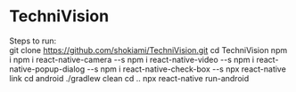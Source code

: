 # TechniVision
Steps to run:  
git clone https://github.com/shokiami/TechniVision.git
cd TechniVision
npm i
npm i react-native-camera --s
npm i react-native-video --s
npm i react-native-popup-dialog --s
npm i react-native-check-box --s
npx react-native link
cd android
./gradlew clean
cd ..
npx react-native run-android
